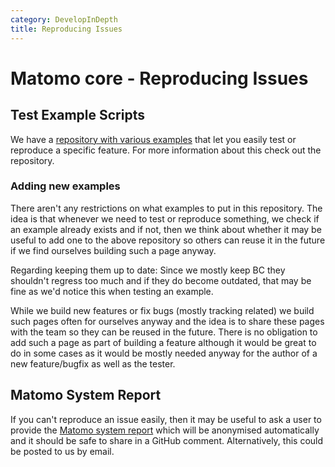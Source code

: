 ```yaml
---
category: DevelopInDepth
title: Reproducing Issues
---
```

# Matomo core - Reproducing Issues

## Test Example Scripts

We have a [repository with various examples](https://github.com/matomo-org/test-examples) that let you easily test or reproduce a specific feature. For more information about this check out the repository.

### Adding new examples

There aren't any restrictions on what examples to put in this repository. The idea is that whenever we need to test or reproduce something, we check if an example already exists and if not, then we think about whether it may be useful to add one to the above repository so others can reuse it in the future if we find ourselves building such a page anyway.

Regarding keeping them up to date: Since we mostly keep BC they shouldn't regress too much and if they do become outdated, that may be fine as we'd notice this when testing an example.

While we build new features or fix bugs (mostly tracking related) we build such pages often for ourselves anyway and the idea is to share these pages with the team so they can be reused in the future. There is no obligation to add such a page as part of building a feature although it would be great to do in some cases as it would be mostly needed anyway for the author of a new feature/bugfix as well as the tester.

## Matomo System Report

If you can't reproduce an issue easily, then it may be useful to ask a user to provide the [Matomo system report](https://matomo.org/faq/troubleshooting/how-do-i-find-and-copy-the-system-check-in-matomo-on-premise/) which will be anonymised automatically and it should be safe to share in a GitHub comment. Alternatively, this could be posted to us by email.